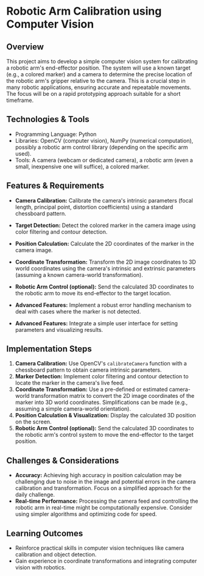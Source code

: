 # Robotic Arm Calibration using Computer Vision

## Overview
This project aims to develop a simple computer vision system for calibrating a robotic arm's end-effector position.  The system will use a known target (e.g., a colored marker) and a camera to determine the precise location of the robotic arm's gripper relative to the camera. This is a crucial step in many robotic applications, ensuring accurate and repeatable movements.  The focus will be on a rapid prototyping approach suitable for a short timeframe.


## Technologies & Tools
- Programming Language: Python
- Libraries: OpenCV (computer vision), NumPy (numerical computation), possibly a robotic arm control library (depending on the specific arm used).
- Tools: A camera (webcam or dedicated camera), a robotic arm (even a small, inexpensive one will suffice), a colored marker.


## Features & Requirements
- **Camera Calibration:** Calibrate the camera's intrinsic parameters (focal length, principal point, distortion coefficients) using a standard chessboard pattern.
- **Target Detection:** Detect the colored marker in the camera image using color filtering and contour detection.
- **Position Calculation:** Calculate the 2D coordinates of the marker in the camera image.
- **Coordinate Transformation:** Transform the 2D image coordinates to 3D world coordinates using the camera's intrinsic and extrinsic parameters (assuming a known camera-world transformation).
- **Robotic Arm Control (optional):** Send the calculated 3D coordinates to the robotic arm to move its end-effector to the target location.

- **Advanced Features:** Implement a robust error handling mechanism to deal with cases where the marker is not detected.
- **Advanced Features:** Integrate a simple user interface for setting parameters and visualizing results.


## Implementation Steps
1. **Camera Calibration:** Use OpenCV's `calibrateCamera` function with a chessboard pattern to obtain camera intrinsic parameters.
2. **Marker Detection:** Implement color filtering and contour detection to locate the marker in the camera's live feed.
3. **Coordinate Transformation:**  Use a pre-defined or estimated camera-world transformation matrix to convert the 2D image coordinates of the marker into 3D world coordinates.  Simplifications can be made (e.g., assuming a simple camera-world orientation).
4. **Position Calculation & Visualization:** Display the calculated 3D position on the screen.
5. **Robotic Arm Control (optional):** Send the calculated 3D coordinates to the robotic arm's control system to move the end-effector to the target position.


## Challenges & Considerations
- **Accuracy:**  Achieving high accuracy in position calculation may be challenging due to noise in the image and potential errors in the camera calibration and transformation.  Focus on a simplified approach for the daily challenge.
- **Real-time Performance:**  Processing the camera feed and controlling the robotic arm in real-time might be computationally expensive.  Consider using simpler algorithms and optimizing code for speed.


## Learning Outcomes
- Reinforce practical skills in computer vision techniques like camera calibration and object detection.
- Gain experience in coordinate transformations and integrating computer vision with robotics.

